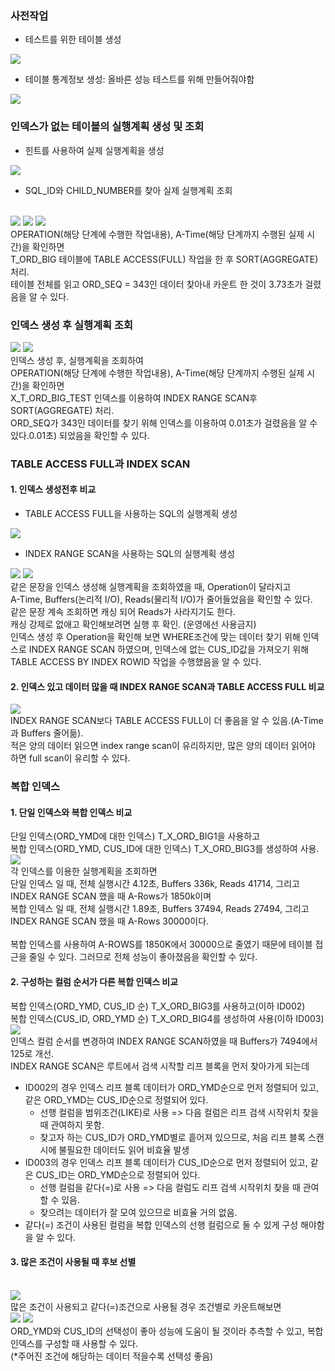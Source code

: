 ### 사전작업
- 테스트를 위한 테이블 생성
<img src="https://user-images.githubusercontent.com/103404127/226226428-513bc2a2-a685-4e36-8474-504117712592.png">

- 테이블 통계정보 생성: 올바른 성능 테스트를 위해 만들어줘야함
<img src="https://user-images.githubusercontent.com/103404127/226226510-9ec1a238-2d3e-4b33-a27a-4e45a90b78f1.png">

### 인덱스가 없는 테이블의 실행계획 생성 및 조회
- 힌트를 사용하여 실제 실행계획을 생성
<img src="https://user-images.githubusercontent.com/103404127/226226665-5780fd2a-3a38-46e3-b1fd-33147e4b530c.png">

- SQL_ID와 CHILD_NUMBER를 찾아 실제 실행계획 조회
<br>
<img src="https://user-images.githubusercontent.com/103404127/226226703-a6387553-9470-4870-a82d-e11cbc188346.png">
<img src="https://user-images.githubusercontent.com/103404127/226226725-cf050559-fe06-4762-84ab-e0038f818d64.png">
<img src="https://user-images.githubusercontent.com/103404127/226226748-062d71db-3c0c-4dbf-b9d6-32dbe567399f.png">
<br>OPERATION(해당 단계에 수행한 작업내용), A-Time(해당 단계까지 수행된 실제 시간)을 확인하면<br>
T_ORD_BIG 테이블에 TABLE ACCESS(FULL) 작업을 한 후 SORT(AGGREGATE) 처리.<br>
테이블 전체를 읽고 ORD_SEQ = 343인 데이터 찾아내 카운트 한 것이 3.73초가 걸렸음을 알 수 있다.<br>

### 인덱스 생성 후 실행계획 조회
<img src="https://user-images.githubusercontent.com/103404127/226226806-55193fa9-ed41-4863-a20d-c389aada754e.png">
<img src="https://user-images.githubusercontent.com/103404127/226226825-120c8734-910b-4a24-9029-554d448c1f32.png">
<br>인덱스 생성 후, 실행계획을 조회하여<br>
OPERATION(해당 단계에 수행한 작업내용), A-Time(해당 단계까지 수행된 실제 시간)을 확인하면<br>
X_T_ORD_BIG_TEST 인덱스를 이용하여 INDEX RANGE SCAN후 SORT(AGGREGATE) 처리.<br>
ORD_SEQ가 343인 데이터를 찾기 위해 인덱스를 이용하여 0.01초가 걸렸음을 알 수 있다.<br.
이처럼 인덱스를 만들어 성능이 개선(3.73->0.01초) 되었음을 확인할 수 있다.<br>

### TABLE ACCESS FULL과 INDEX SCAN
#### 1. 인덱스 생성전후 비교
- TABLE ACCESS FULL을 사용하는 SQL의 실행계획 생성
<img src="https://user-images.githubusercontent.com/103404127/226227040-cb4d890a-3179-49e1-bb43-a96fc225297b.png">
<br>

- INDEX RANGE SCAN을 사용하는 SQL의 실행계획 생성
<img src="https://user-images.githubusercontent.com/103404127/226227071-3fdb6acb-7d1e-4fbe-b78c-82673bb41799.png">
<img src="https://user-images.githubusercontent.com/103404127/226227103-435b597a-c118-4d63-acbc-c48848bcbfea.png">
<br>
같은 문장을 인덱스 생성해 실행계획을 조회하였을 때, Operation이 달라지고<br>
A-Time, Buffers(논리적 I/O), Reads(물리적 I/O)가 줄어들었음을 확인할 수 있다.<br>
같은 문장 계속 조회하면 캐싱 되어 Reads가 사라지기도 한다.<br>
캐싱 강제로 없애고 확인해보려면   실행 후 확인. (운영에선 사용금지)<br>
인덱스 생성 후 Operation을 확인해 보면 WHERE조건에 맞는 데이터 찾기 위해 인덱스로 INDEX RANGE SCAN 하였으며, 인덱스에 없는 CUS_ID값을 가져오기 위해 TABLE ACCESS BY INDEX ROWID 작업을 수행했음을 알 수 있다.<br>

#### 2. 인덱스 있고 데이터 많을 때 INDEX RANGE SCAN과 TABLE ACCESS FULL 비교
<img src="https://user-images.githubusercontent.com/103404127/226227237-cc9d2eee-6eec-44b0-8f36-eee70dd25d4a.png">
<br>INDEX RANGE SCAN보다 TABLE ACCESS FULL이 더 좋음을 알 수 있음.(A-Time 과 Buffers 줄어듦).<br>
적은 양의 데이터 읽으면 index range scan이 유리하지만, 많은 양의 데이터 읽어야 하면 full scan이 유리할 수 있다.<br>

### 복합 인덱스
#### 1. 단일 인덱스와 복합 인덱스 비교
단일 인덱스(ORD_YMD에 대한 인덱스) T_X_ORD_BIG1을 사용하고<br>
복합 인덱스(ORD_YMD, CUS_ID에 대한 인덱스) T_X_ORD_BIG3를 생성하여 사용.<br>
<img src="https://user-images.githubusercontent.com/103404127/226227578-ad1cb22b-332b-4287-983d-c08d9717b6e8.png">
<br>각 인덱스를 이용한 실행계획을 조회하면<br>
단일 인덱스 일 때, 전체 실행시간 4.12초, Buffers 336k, Reads 41714, 그리고<br>
INDEX RANGE SCAN 했을 때 A-Rows가 1850k이며<br>
복합 인덱스 일 때, 전체 실행시간 1.89초, Buffers 37494, Reads 27494, 그리고<br>
INDEX RANGE SCAN 했을 때 A-Rows 30000이다.<br>
<br>
복합 인덱스를 사용하여 A-ROWS를 1850K에서 30000으로 줄였기 때문에 테이블 접근을 줄일 수 있다. 그러므로 전체 성능이 좋아졌음을 확인할 수 있다.<br>

#### 2. 구성하는 컬럼 순서가 다른 복합 인덱스 비교
복합 인덱스(ORD_YMD, CUS_ID 순) T_X_ORD_BIG3를 사용하고(이하 ID002)<br>
복합 인덱스(CUS_ID, ORD_YMD 순) T_X_ORD_BIG4를 생성하여 사용(이하 ID003)<br>
<img src="https://user-images.githubusercontent.com/103404127/226227692-1549596d-f6e7-445f-b4d8-f42982a89a31.png">
<br>인덱스 컬럼 순서를 변경하여 INDEX RANGE SCAN하였을 때 Buffers가 7494에서 125로 개선.<br>
INDEX RANGE SCAN은 루트에서 검색 시작할 리프 블록을 먼저 찾아가게 되는데<br>
- ID002의 경우 인덱스 리프 블록 데이터가 ORD_YMD순으로 먼저 정렬되어 있고, 같은 ORD_YMD는 CUS_ID순으로 정렬되어 있다.
  - 선행 컬럼을 범위조건(LIKE)로 사용 => 다음 컬럼은 리프 검색 시작위치 찾을 때 관여하지 못함.
  - 찾고자 하는 CUS_ID가 ORD_YMD별로 흩어져 있으므로, 처음 리프 블록 스캔시에 불필요한 데이터도 읽어 비효율 발생 
- ID003의 경우 인덱스 리프 블록 데이터가 CUS_ID순으로 먼저 정렬되어 있고, 같은 CUS_ID는 ORD_YMD순으로 정렬되어 있다.
  - 선행 컬럼을 같다(=)로 사용 => 다음 컬럼도 리프 검색 시작위치 찾을 때 관여할 수 있음.
  - 찾으려는 데이터가 잘 모여 있으므로 비효율 거의 없음. 
- 같다(=) 조건이 사용된 컬럼을 복합 인덱스의 선행 컬럼으로 둘 수 있게 구성 해야함을 알 수 있다.

#### 3. 많은 조건이 사용될 때 후보 선별
<br>
<img src="https://user-images.githubusercontent.com/103404127/226227954-79a1ee97-7fa2-48a9-9198-4802d999e6ec.png">
<br>많은 조건이 사용되고 같다(=)조건으로 사용될 경우 조건별로 카운트해보면<br>
<img src="https://user-images.githubusercontent.com/103404127/226227970-c3c0a69c-8cac-46ae-8d8e-b73b276f6dd6.png">
<img src="https://user-images.githubusercontent.com/103404127/226228001-c6f7e159-5c8f-4366-93a5-06a417c84e27.png">
<br>ORD_YMD와 CUS_ID의 선택성이 좋아 성능에 도움이 될 것이라 추측할 수 있고, 복합 인덱스를 구성할 때 사용할 수 있다.<br>
(*주어진 조건에 해당하는 데이터 적을수록 선택성 좋음)
